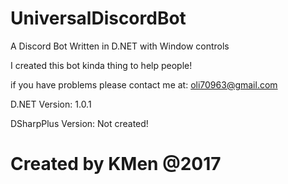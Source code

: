 # UniversalDiscordBot
A Discord Bot Written in D.NET with Window controls

I created this bot kinda thing to help people!

if you have problems please contact me at: oli70963@gmail.com

 D.NET Version: 1.0.1
 
 DSharpPlus Version: Not created!

# Created by KMen @2017
